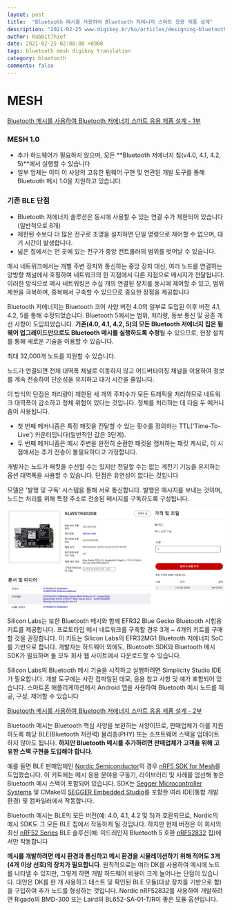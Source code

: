 ```yaml
---
layout: post
title:  "Bluetooth 메시를 사용하여 Bluetooth 저에너지 스마트 응용 제품 설계"
description: "2021-02-25 www.digikey.kr/ko/articles/designing-bluetooth-low-energy-smart-applications-part-1 번역"
author: RabbitThief
date: 2021-02-25 02:00:00 +0900
tags: bluetooth mesh digikey translation 
category: bluetooth
comments: false
---	
```




# MESH

[Bluetooth 메시를 사용하여 Bluetooth 저에너지 스마트 응용 제품 설계 - 1부](https://www.digikey.kr/ko/articles/designing-bluetooth-low-energy-smart-applications-part-1)

### MESH 1.0

- 추가 하드웨어가 필요하지 않으며, 모든 **Bluetooth 저에너지 칩(v4.0, 4.1, 4.2, 5)**에서 실행할 수 있습니다
- 일부 업체는 이미 이 사양의 고유한 펌웨어 구현 및 연관된 개발 도구를 통해 Bluetooth 메시 1.0을 지원하고 있습니다.

### 기존 BLE 단점

- Bluetooth 저에너지 솔루션은 동시에 사용할 수 있는 연결 수가 제한되어 있습니다(일반적으로 8개)
- 제한된 수보다 더 많은 전구로 조명을 설치하면 단일 명령으로 제어할 수 없으며, 대기 시간이 발생합니다.
- 넓은 집에서는 먼 곳에 있는 전구가 중앙 컨트롤러의 범위를 벗어날 수 있습니다.

메시 네트워크에서는 개별 주변 장치와 통신하는 중앙 장치 대신, 여러 노드를 연결하는 양방향 채널에서 호핑하여 네트워크의 한 지점에서 다른 지점으로 메시지가 전달됩니다. 이러한 방식으로 메시 네트워킹은 수십 개의 연결된 장치를 동시에 제어할 수 있고, 범위 제한을 극복하며, 중복해서 구축할 수 있으므로 중요한 장점을 제공합니다

Bluetooth 저에너지는 Bluetooth 코어 사양 버전 4.0의 일부로 도입된 이후 버전 4.1, 4.2, 5를 통해 수정되었습니다. Bluetooth 5에서는 범위, 처리량, 동보 통신 및 공존 개선 사항이 도입되었습니다. **기존(4.0, 4.1, 4.2, 5)의 모든 Bluetooth 저에너지 칩은 펌웨어 업그레이드만으로도 Bluetooth 메시를 실행하도록 수정**될 수 있으므로, 현장 설치를 통해 새로운 기술을 이용할 수 있습니다.

최대 32,000개 노드를 지원할 수 있습니다.

노드가 연결되면 전체 대역폭 채널로 이동하지 않고 어드버타이징 채널을 이용하여 정보를 계속 전송하여 단순성을 유지하고 대기 시간을 줄입니다.

이 방식의 단점은 처리량이 제한된 세 개의 주파수가 모든 트래픽을 처리하므로 네트워크 대역폭이 감소하고 정체 위험이 있다는 것입니다. 정체를 처리하는 데 다음 두 메커니즘이 사용됩니다. 

- 첫 번째 메커니즘은 특정 패킷을 전달할 수 있는 횟수를 정의하는 TTL('Time-To-Live') 카운터입니다(일반적인 값은 3단계).
- 두 번째 메커니즘은 메시 주변을 완전히 순환한 패킷을 캡처하는 패킷 캐시로, 이 시점에서는 추가 전송이 불필요하다고 가정합니다.

개발자는 노드가 패킷을 수신할 수는 있지만 전달할 수는 없는 계전기 기능을 유지하는 옵션 대역폭을 사용할 수 있습니다. 단점은 유연성이 없다는 것입니다

모델은 '발행 및 구독' 시스템을 통해 서로 통신합니다. 발행은 메시지를 보내는 것이며, 노드는 처리를 위해 특정 주소로 전송된 메시지를 구독하도록 구성됩니다.

![/assets/images/2021/0225/Untitled](/assets/images/2021/0225/Untitled.png)

Silicon Labs는 또한 Bluetooth 메시와 함께 EFR32 Blue Gecko Bluetooth 시험용 키트를 제공합니다. 프로토타입 메시 네트워크를 구축할 경우 3개 ~ 4개의 키트를 구매할 것을 권장합니다. 이 키트는 Silicon Labs의 EFR32MG1 Bluetooth 저에너지 SoC를 기반으로 합니다. 개발자는 하드웨어 외에도, Bluetooth SDK와 Bluetooth 메시 SDK가 필요하며 둘 모두 회사 웹 사이트에서 다운로드할 수 있습니다.

Silicon Labs의 Bluetooth 메시 기술을 시작하고 실행하려면 Simplicity Studio IDE가 필요합니다. 개발 도구에는 사전 컴파일된 데모, 응용 참고 사항 및 예가 포함되어 있습니다. 스마트폰 애플리케이션에서 Android 앱을 사용하여 Bluetooth 메시 노드를 제공, 구성, 제어할 수 있습니다

[Bluetooth 메시를 사용하여 Bluetooth 저에너지 스마트 응용 제품 설계 - 2부](https://www.digikey.kr/ko/articles/designing-bluetooth-low-energy-smart-applications-part-2)

Bluetooth 메시는 Bluetooth 핵심 사양을 보완하는 사양이므로, 판매업체가 이를 지원하도록 해당 BLE(Bluetooth 저전력) 물리층(PHY) 또는 소프트웨어 스택을 업데이트하지 않아도 됩니다. **하지만 Bluetooth 메시를 추가하려면 판매업체가 고객을 위해 고유한 스택 구현을 도입해야 합니다**.

예를 들면 BLE 판매업체인 [Nordic Semiconductor](https://www.digikey.kr/ko/supplier-centers/nordic-semiconductor)의 경우 [nRF5 SDK for Mesh](https://www.digikey.kr/ko/product-highlight/n/nordic-semi/nordic-ble-mesh)를 도입했습니다. 이 키트에는 메시 응용 분야용 구동기, 라이브러리 및 사례를 엄선해 놓은 Bluetooth 메시 스택이 포함되어 있습니다. SDK는 [Segger Microcontroller Systems](https://www.digikey.kr/ko/supplier-centers/segger-microcontroller-systems) 및 CMake의 [SEGGER Embedded Studio](https://www.digikey.kr/product-detail/ko/segger-microcontroller-systems/20.50.23-EMBEDDED-STUDIO-PRO-CORTEX-M-EDITION/899-1038-ND/7063155)를 포함한 여러 IDE(통합 개발 환경) 및 컴파일러에서 작동합니다.

Bluetooth 메시는 BLE의 모든 버전(예: 4.0, 4.1, 4.2 및 5)과 호환되므로, Nordic의 메시 SDK도 그 모든 BLE 칩에서 작동하게 될 것입니다. 하지만 현재 버전은 이 회사의 최신 [nRF52 Series](https://www.digikey.kr/products/ko/rf-if-and-rfid/rf-transceiver-ics/879?k=nordic&pv1883=11&FV=ffe0036f%2C1c0002&nstock=1) BLE 솔루션(예: 미드레인지 Bluetooth 5 호환 [nRF52832](https://www.digikey.kr/product-detail/ko/nordic-semiconductor-asa/NRF52832-QFAB-R7/1490-1069-1-ND/7725420) 칩)에서만 작동합니다

**메시를 개발하려면 메시 환경과 통신하고 메시 환경을 시뮬레이션하기 위해 적어도 3개(4개 이상 선호)의 장치가 필요합니다**. 원칙적으로는 여러 DK를 사용하여 메시에 노드를 나타낼 수 있지만, 그렇게 하면 개발 하드웨어 비용이 크게 늘어나는 단점이 있습니다. 대안은 DK를 한 개 사용하고 테스트 및 확인된 BLE 모듈(대상 장치를 기반으로 함)을 구입하여 추가 노드를 형성하는 것입니다. Nordic nRF52832를 사용하여 개발하려면 Rigado의 BMD-300 또는 Laird의 BL652-SA-01-T/R이 좋은 모듈 옵션입니다.